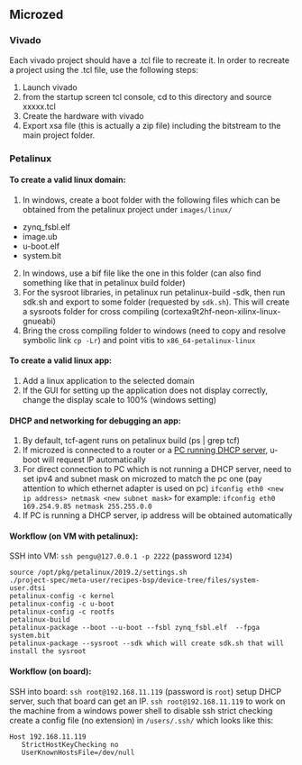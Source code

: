 ## Microzed

### Vivado
Each vivado project should have a .tcl file to recreate it. In order to recreate a project using the .tcl file, use the following steps:
1. Launch vivado
2. from the startup screen tcl console, cd to this directory and source xxxxx.tcl
3. Create the hardware with vivado
4. Export xsa file (this is actually a zip file) including the bitstream to the main project folder.


### Petalinux
#### To create a valid linux domain:
1. In windows, create a boot folder with the following files which can be obtained from the petalinux project under `images/linux/`
  * zynq_fsbl.elf
  * image.ub
  * u-boot.elf
  * system.bit
2. In windows, use a bif file like the one in this folder (can also find something like that in petalinux build folder)
3. For the sysroot libraries, in petalinux run petalinux-build -sdk, then run sdk.sh and export to some folder (requested by `sdk.sh`). 
  This will create a sysroots folder for cross compiling (cortexa9t2hf-neon-xilinx-linux-gnueabi)
4. Bring the cross compiling folder to windows (need to copy and resolve symbolic link `cp -Lr`) and point vitis to `x86_64-petalinux-linux`


#### To create a valid linux app:
1. Add a linux application to the selected domain
2. If the GUI for setting up the application does not display correctly, change the display scale to 100% (windows setting)


#### DHCP and networking for debugging an app:
1. By default, tcf-agent runs on petalinux build (ps | grep tcf)
2. If microzed is connected to a router or a [PC running DHCP server](https://support.atlona.com/hc/en-us/articles/115001288894-KB01257-How-to-turn-your-computer-Windows-into-a-DHCP-server-to-give-your-Atlona-unit-an-IP-address), u-boot will request IP automatically
3. For direct connection to PC which is not running a DHCP server, need to set ipv4 and subnet mask on microzed to match the pc one (pay attention to which ethernet adapter is used on pc)
  `ifconfig eth0 <new ip address> netmask <new subnet mask>`    for example: `ifconfig eth0 169.254.9.85 netmask 255.255.0.0`
4. If PC is running a DHCP server, ip address will be obtained automatically


#### Workflow (on VM with petalinux):
SSH into VM: `ssh pengu@127.0.0.1 -p 2222` (password `1234`)
```
source /opt/pkg/petalinux/2019.2/settings.sh
./project-spec/meta-user/recipes-bsp/device-tree/files/system-user.dtsi
petalinux-config -c kernel
petalinux-config -c u-boot
petalinux-config -c rootfs
petalinux-build
petalinux-package --boot --u-boot --fsbl zynq_fsbl.elf  --fpga system.bit
petalinux-package --sysroot --sdk which will create sdk.sh that will install the sysroot
```

#### Workflow (on board):
SSH into board: `ssh root@192.168.11.119` (password is `root`)
setup DHCP server, such that board can get an IP.
`ssh root@192.168.11.119` to work on the machine from a windows power shell
to disable ssh strict checking create a config file (no extension) in `/users/.ssh/` which looks like this:
```
Host 192.168.11.119
   StrictHostKeyChecking no
   UserKnownHostsFile=/dev/null
```
